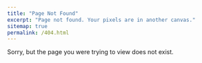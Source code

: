 ```yaml
---
title: "Page Not Found"
excerpt: "Page not found. Your pixels are in another canvas."
sitemap: true
permalink: /404.html
---
```


<head>
	<link rel="stylesheet" href="/resource/styles.css">
</head>

Sorry, but the page you were trying to view does not exist.
